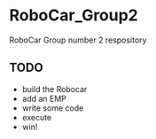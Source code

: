 # RoboCar_Group2
RoboCar Group number 2 respository

## TODO
- build the Robocar
- add an EMP
- write some code
- execute
- win!
